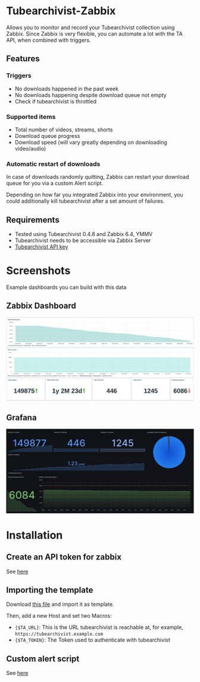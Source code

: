 # Tubearchivist-Zabbix
Allows you to monitor and record your Tubearchivist collection using Zabbix. Since Zabbix is very flexible, you can automate a lot with the TA API, when combined with triggers.

## Features
### Triggers
* No downloads happened in the past week
* No downloads happening despite download queue not empty
* Check if tubearchivist is throttled
### Supported items
* Total number of videos, streams, shorts
* Download queue progress
* Download speed (will vary greatly depending on downloading video/audio)

### Automatic restart of downloads
In case of downloads randomly quitting, Zabbix can restart your download queue for you via a custom Alert script.

Depending on how far you integrated Zabbix into your environment, you could additionally kill tubearchivist after a set amount of failures.

## Requirements
* Tested using Tubearchivist 0.4.8 and Zabbix 6.4, YMMV
* Tubearchivist needs to be accessible via Zabbix Server
* [Tubearchivist API key](https://docs.tubearchivist.com/api/introduction/#authentication)

# Screenshots
Example dashboards you can build with this data
## Zabbix Dashboard
![zabbix](imgs/zabbix.png)

## Grafana
![grafana](imgs/grafana.png)

# Installation
## Create an API token for zabbix
See [here](docs/api_key.md)
## Importing the template
Download [this file](template/zabbix_tubearchivist.yaml) and import it as template.

Then, add a new Host and set two Macros:

* `{$TA_URL}`: This is the URL tubearchivist is reachable at, for example, `https://tubearchivist.example.com`
* `{$TA_TOKEN}`: The Token used to authenticate with tubearchivist
## Custom alert script
See [here](docs/download_script.md)
